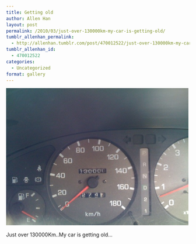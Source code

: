 ```yaml
---
title: Getting old
author: Allen Han
layout: post
permalink: /2010/03/just-over-130000km-my-car-is-getting-old/
tumblr_allenhan_permalink:
  - http://allenhan.tumblr.com/post/470012522/just-over-130000km-my-car-is-getting-old
tumblr_allenhan_id:
  - 470012522
categories:
  - Uncategorized
format: gallery
---
```

[<img class="alignnone size-full wp-image-484" alt="tumblr_kzs9h5S8O51qzkacto1_" src="/images/uploads/2013/03/tumblr_kzs9h5S8O51qzkacto1_.jpg" width="500" height="375" />][1]

Just over 130000Km..My car is getting old…

 [1]: /images/uploads/2013/03/tumblr_kzs9h5S8O51qzkacto1_.jpg
